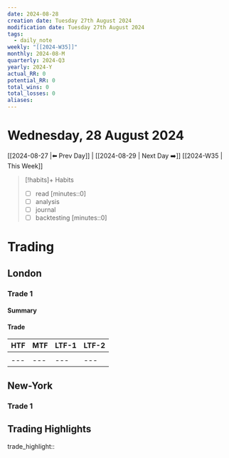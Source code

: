 ```yaml
---
date: 2024-08-28
creation date: Tuesday 27th August 2024
modification date: Tuesday 27th August 2024
tags:
  - daily_note
weekly: "[[2024-W35]]"
monthly: 2024-08-M
quarterly: 2024-Q3
yearly: 2024-Y
actual_RR: 0
potential_RR: 0
total_wins: 0
total_losses: 0
aliases:
---
```

# Wednesday, 28 August 2024

 [[2024-08-27 |⬅️ Prev Day]] | [[2024-08-29 | Next Day ➡️]] [[2024-W35 | This Week]]


> [!habits]+ Habits
> - [ ] read [minutes::0]
> - [ ] analysis
> - [ ] journal
> - [ ] backtesting [minutes::0]



# Trading
## London 
### Trade 1
#### Summary

#### Trade
|   HTF  |MTF|LTF-1|LTF-2
| --- | --- |--- | --- |
|  ![]() |  ![]()   | ![]() | ![]() |
| --- | --- |--- | --- |

## New-York
### Trade 1

## Trading Highlights

trade_highlight:: 